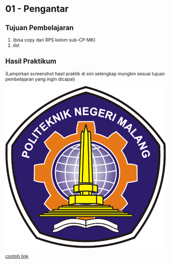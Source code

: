 # 01 - Pengantar

## Tujuan Pembelajaran

1. (bisa copy dari RPS kolom sub-CP-MK)
2. dst

## Hasil Praktikum

(Lampirkan screenshot hasil praktik di sini selengkap mungkin sesuai tujuan pembelajaran yang ingin dicapai)

![contoh gambar](img/polinema.png)

[contoh link](../../src/01_pengantar/hallo.js)